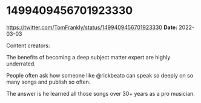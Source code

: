 # 1499409456701923330
https://twitter.com/TomFrankly/status/1499409456701923330
**Date:** 2022-03-03

Content creators:

The benefits of becoming a deep subject matter expert are highly underrated. 

People often ask how someone like @rickbeato can speak so deeply on so many songs and publish so often. 

The answer is he learned all those songs over 30+ years as a pro musician.
